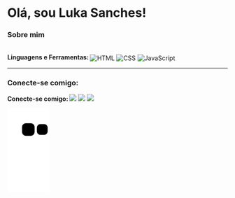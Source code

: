 # Olá, sou Luka Sanches!

### Sobre mim

<div style="display: inline_block"><br>
    <strong> Linguagens e Ferramentas: </strong>
    <img align="center" alt="HTML" height="40" width="50" src="https://cdn.jsdelivr.net/gh/devicons/devicon/icons/html5/html5-plain-wordmark.svg">
    <img align="center" alt="CSS" height="40" width="50" src="https://cdn.jsdelivr.net/gh/devicons/devicon/icons/css3/css3-plain-wordmark.svg">
    <img align="center" alt="JavaScript" height="40" width="50" src="https://cdn.jsdelivr.net/gh/devicons/devicon/icons/javascript/javascript-original.svg">
</div>
  
----
### Conecte-se comigo:
 
<div>
    <strong> Conecte-se comigo: </strong>
     <a href="https://instagram.com/luka.sanches" target="_blank"><img src="https://img.shields.io/badge/-Instagram-%23E4405F?style=for-the-badge&logo=instagram&logoColor=white" target="_blank"></a>
     <a href = "mailto:lukasanches.dev@gmail.com"><img src="https://img.shields.io/badge/-Gmail-%23333?style=for-the-badge&logo=gmail&logoColor=white" target="_blank"></a>
     <a href="https://www.linkedin.com/in/luka-sanches-61690320b/" target="_blank"><img src="https://img.shields.io/badge/-LinkedIn-%230077B5?style=for-the-badge&logo=linkedin&logoColor=white" target="_blank"></a> 

  ![Snake animation](https://github.com/LukaSanches/LukaSanches/blob/output/github-contribution-grid-snake.svg)
  
</div>
